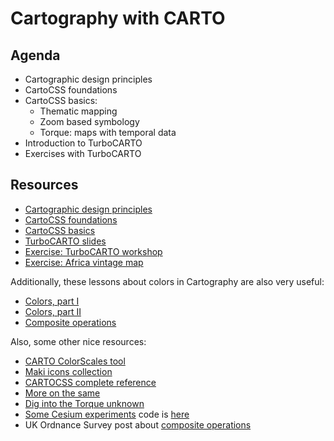 Cartography with CARTO
======================

## Agenda

* Cartographic design principles
* CartoCSS foundations
* CartoCSS basics:
  * Thematic mapping
  * Zoom based symbology
  * Torque: maps with temporal data
* Introduction to TurboCARTO
* Exercises with TurboCARTO


## Resources

* [Cartographic design principles](https://docs.google.com/presentation/d/1LbBIFPEWki58F2yRdbESTKGgm_sjnZRf9VV4odLGPlM/edit?usp=sharing)
* [CartoCSS foundations](resources/cartocss.md)
* [CartoCSS basics](resources/basics.md)
* [TurboCARTO slides](https://docs.google.com/a/cartodb.com/presentation/d/1v4IYwOXSfUMwv6_X5pbDPBr5SaHLS6GUaa74HSMG3-8/edit?usp=sharing)
* [Exercise: TurboCARTO workshop](http://bit.ly/turboviewer-cartosummit)
* [Exercise: Africa vintage map](exercises/africa.md)

Additionally, these lessons about colors in Cartography are also very useful:

* [Colors, part I](https://carto.com/academy/courses/intermediate-design/choose-colors-1/)
* [Colors, part II](https://carto.com/academy/courses/intermediate-design/choose-colors-2/)
* [Composite operations](https://carto.com/academy/courses/intermediate-design/use-composite-operations/)

Also, some other nice resources:

* [CARTO ColorScales tool](http://cartodb.github.io/labs-colorscales) 
* [Maki icons collection](https://github.com/mapbox/maki)
* [CARTOCSS complete reference](https://carto.com/docs/carto-engine/cartocss/properties/)
* [More on the same](https://tilemill-project.github.io/tilemill/docs/guides/selectors/)
* [Dig into the Torque unknown](http://andrewxhill.com/blog/2015/04/17/torque-unknown) 
* [Some Cesium experiments](https://cesium.cartodb.io/) code is [here](https://github.com/CartoDB/labs-cesiumjs)  
* UK Ordnance Survey post about [composite operations](https://www.ordnancesurvey.co.uk/blog/2017/02/carto-tips-using-blend-modes-opacity-levels/)
